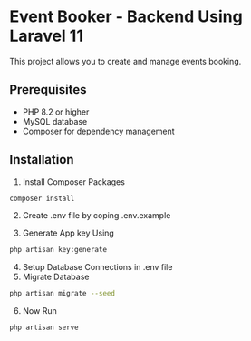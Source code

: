 # Event Booker - Backend Using Laravel 11

This project allows you to create and manage events booking.

## Prerequisites
- PHP 8.2 or higher
- MySQL database
- Composer for dependency management

## Installation
1. Install Composer Packages 
```bash
composer install 
```
2. Create .env file by coping .env.example

3. Generate App key Using
```bash
php artisan key:generate
```
4. Setup Database Connections in .env file
5. Migrate Database
```bash
php artisan migrate --seed
```
6. Now Run
```bash
php artisan serve
```